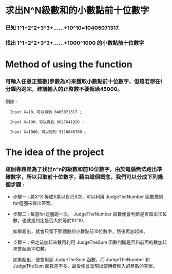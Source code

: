 # 求出N^N級數和的小數點前十位數字

### 已知 1^1+2^2+3^3+......+10^10=10405071317.

### 找出 1^1+2^2+3^3+......+1000^1000 的小數點前十位數字


# Method of using the function
### 可輸入任意正整數(參數為X)來獲取小數點前十位數字，但是若想在1分鐘內跑完，建議輸入的正整數不要超過45000。

例如 :

      Input X=10，可以得到 0405071317 ;

      Input X=100，可以得到 9027641920 ;
      
      Input X=1000，可以得到 9110846700 。
      

# The idea of the project
### 這個專題是為了找出n^n的級數和前10位數字，由於電腦無法跑出準確數字，所以只取前十位數字，藉由這個概念，我們可以分成下列幾個步驟 : 

* 步驟一 : 將X^X 拆成X乘以自己X次，可以利用  JudgeTheNumber  函數裡的for迴圈來得出答案。


* 步驟二 : 每當for迴圈跑一次， JudgeTheNumber  函數便會判斷是否超出10位數，也就是判定是否大於等於10^10，

     如果超出，就會只留下那個數的小數點前10位數字，然後再加起來。

* 步驟三 : 把之前加起來數再利用  JudgeTheSum  函數判斷是否和前面的數加起來會超過10位數，

     如果超出，便會用到  JudgeTheSum  函數，而  JudgeTheNumber  和  JudgeTheSum  函數差不多，最後便會呈現出使用者輸入的參數的答案。



